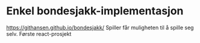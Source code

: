 # Enkel bondesjakk-implementasjon
  https://githansen.github.io/bondesjakk/
  Spiller får muligheten til å spille seg selv. Første react-prosjekt
